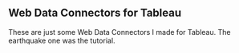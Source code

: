## Web Data Connectors for Tableau

These are just some Web Data Connectors I made for Tableau. The earthquake one was the tutorial.
